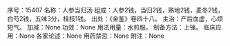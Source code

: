 序号：15407
名称：人参当归汤
组成：人参2钱，当归2钱，熟地2钱，麦冬2钱，白芍2钱，五味3分，桂枝1钱。
出处：《金鉴》卷四十八。
主治：产后血虚，心烦短气。
加减：None
功效：None
用法用量：水煎服。
制备方法：上锉。
临床应用：None
各家论述：None
用药禁忌：None
附注：None

